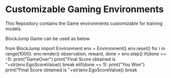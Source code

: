 # Customizable Gaming Environments
This Repository contains the Game environments customizable for training models


BlockJump Game can be used as below

from BlockJump import Environment
env = Environment()
env.reset()
for i in range(1000):
  env.render()
  observation, reward, done = env.step()
  if(done == -1):
    print("GameOver")
    print("Final Score obtained is "+str(env.EgoScoreValue))
    break
  elif(done == 1):
    print("You Won")
    print("Final Score obtained is "+str(env.EgoScoreValue))
    break

